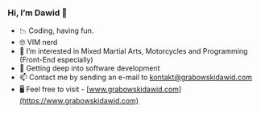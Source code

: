 ### Hi, I’m Dawid 🤠

- 📉 Coding, having fun.
- 🤓 VIM nerd
- 👀 I’m interested in Mixed Martial Arts, Motorcycles and Programming (Front-End especially)
- 🌱 Getting deep into software development
- 📫 Contact me by sending an e-mail to kontakt@grabowskidawid.com
- 🖥 Feel free to visit - [www.grabowskidawid.com](https://www.grabowskidawid.com)

